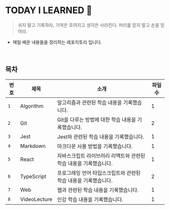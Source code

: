 # TODAY I LEARNED 📝

> 쉬지 말고 기록하라, 기억은 흐려지고 생각은 사라진다. 머리를 믿지 말고 손을 믿어라.

- 매일 배운 내용들을 정리하는 레포지토리 입니다.

<br>

## 목차

| 번호 | 제목         | 소개                                                              | 파일 수 |
| ---- | ------------ | ----------------------------------------------------------------- | ------- |
| `1`  | Algorithm    | 알고리즘과 관련된 학습 내용을 기록했습니다.                       | 1       |
| `2`  | Git          | Git을 다루는 방법에 대한 학습 내용을 기록했습니다.                | 2       |
| `3`  | Jest         | Jest와 관련된 학습 내용을 기록했습니다.                           | 1       |
| `4`  | Markdown     | 마크다운 사용 방법을 기록했습니다.                                | 1       |
| `5`  | React        | 자바스크립트 라이브러리 리액트와 관련된 학습 내용을 기록했습니다. | 1       |
| `6`  | TypeScript   | 프로그래밍 언어 타입스크립트와 관련된 학습 내용을 기록했습니다.   | 2       |
| `7`  | Web          | 웹과 관련된 학습 내용을 기록했습니다.                             | 1       |
| `8`  | VideoLecture | 인강 학습 내용을 기록했습니다.                                    | 1       |
